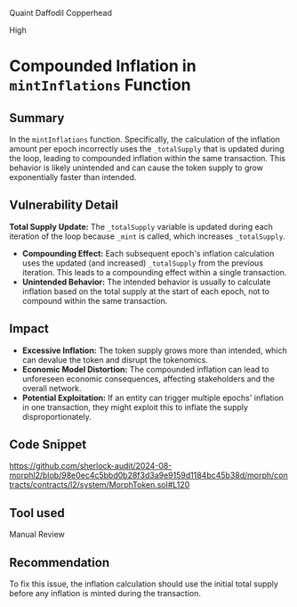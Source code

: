 Quaint Daffodil Copperhead

High

# Compounded Inflation in `mintInflations` Function

## Summary
In the `mintInflations` function. Specifically, the calculation of the inflation amount per epoch incorrectly uses the `_totalSupply` that is updated during the loop, leading to compounded inflation within the same transaction. This behavior is likely unintended and can cause the token supply to grow exponentially faster than intended.

## Vulnerability Detail
**Total Supply Update:** The `_totalSupply` variable is updated during each iteration of the loop because `_mint` is called, which increases `_totalSupply`.
- **Compounding Effect:** Each subsequent epoch's inflation calculation uses the updated (and increased) `_totalSupply` from the previous iteration. This leads to a compounding effect within a single transaction.
- **Unintended Behavior:** The intended behavior is usually to calculate inflation based on the total supply at the start of each epoch, not to compound within the same transaction.
## Impact
- **Excessive Inflation:** The token supply grows more than intended, which can devalue the token and disrupt the tokenomics.
- **Economic Model Distortion:** The compounded inflation can lead to unforeseen economic consequences, affecting stakeholders and the overall network.
- **Potential Exploitation:** If an entity can trigger multiple epochs' inflation in one transaction, they might exploit this to inflate the supply disproportionately.
## Code Snippet
https://github.com/sherlock-audit/2024-08-morphl2/blob/98e0ec4c5bbd0b28f3d3a9e9159d1184bc45b38d/morph/contracts/contracts/l2/system/MorphToken.sol#L120
## Tool used

Manual Review

## Recommendation
To fix this issue, the inflation calculation should use the initial total supply before any inflation is minted during the transaction.
